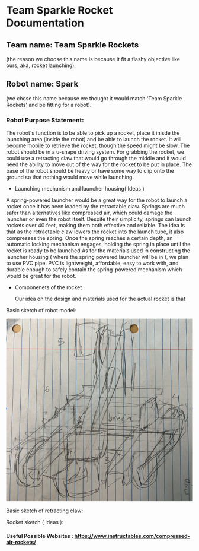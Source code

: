 # Team Sparkle Rocket Documentation

## Team name: Team Sparkle Rockets 
(the reason we choose this name is because it fit a flashy objective like ours, aka, rocket launching).

## Robot name: Spark
(we chose this name because we thought it would match 'Team Sparkle Rockets' and be fitting for a robot).

### Robot Purpose Statement: 
The robot's function is to be able to pick up a rocket, place it inisde the launching area (inside the robot) and be able to launch the rocket. It will become mobile to retrieve the rocket, though the speed might be slow. The robot should be in a u-shape driving system. For grabbing the rocket, we could use a retracting claw that would go through the middle and it would need the ability to move out of the way for the rocket to be put in place. The base of the robot should be heavy or have some way to clip onto the ground so that nothing would move while launching. 

* Launching mechanism and launcher housing( Ideas )

A spring-powered launcher would be a great way for the robot to launch a rocket once it has been loaded by the retractable claw. Springs are much safer than alternatives like compressed air, which could damage the launcher or even the robot itself. Despite their simplicity, springs can launch rockets over 40 feet, making them both effective and reliable. The idea is that as the retractable claw lowers the rocket into the launch tube, it also compresses the spring. Once the spring reaches a certain depth, an automatic locking mechanism engages, holding the spring in place until the rocket is ready to be launched.As for the materials used in constructing the launcher housing ( where the spring powered launcher will be in ), we plan to use PVC pipe. PVC is lightweight, affordable, easy to work with, and durable enough to safely contain the spring-powered mechanism which would be great for the robot.

* Componenets of the rocket

  Our idea on the design and materials used for the actual rocket is that


Basic sketch of robot model:

![Sketch](https://github.com/9664250/TeamFormations/blob/main/images/Screenshot%202025-08-28%201.57.27%20PM.png)

Basic sketch of retracting claw:

Rocket sketch ( ideas ):

#### Useful Possible Websites : https://www.instructables.com/compressed-air-rockets/
